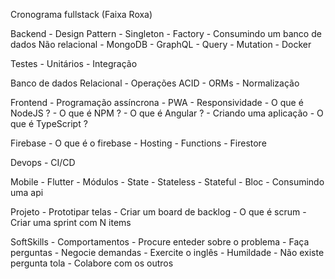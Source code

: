 Cronograma fullstack (Faixa Roxa)

Backend
    - Design Pattern
        - Singleton
        - Factory
    - Consumindo um banco de dados Não relacional 
        - MongoDB
    - GraphQL
        - Query
        - Mutation
    - Docker

Testes
    - Unitários 
    - Integração

Banco de dados Relacional
    - Operações ACID
    - ORMs
    - Normalização

Frontend
    - Programação assíncrona
    - PWA
    - Responsividade
    - O que é NodeJS ?
    - O que é NPM ?
    - O que é Angular ?
        - Criando uma aplicação
    - O que é TypeScript ?

Firebase
    - O que é o firebase
    - Hosting
    - Functions
    - Firestore

Devops
    - CI/CD

Mobile
    - Flutter
        - Módulos
        - State
            - Stateless
            - Stateful
            - Bloc
        - Consumindo uma api

Projeto
    - Prototipar telas
    - Criar um board de backlog
    - O que é scrum
    - Criar uma sprint com N items

SoftSkills
    - Comportamentos 
        - Procure enteder sobre o problema
        - Faça perguntas
        - Negocie demandas
    - Exercite o inglês 
    - Humildade 
    - Não existe pergunta tola
    - Colabore com os outros
